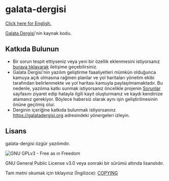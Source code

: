 # galata-dergisi

[Click here for English.](README.md)

[Galata Dergisi](https://galatadergisi.org)'nin kaynak kodu.

## Katkıda Bulunun

* Bir sorun tespit ettiyseniz veya yeni bir özellik eklenmesini istiyorsanız [buraya tıklayarak](https://github.com/mehmetb/galata-dergisi/issues)
iletişime geçebilirsiniz.
* Galata Dergisi'nin yazılım geliştirme faaaliyetleri mümkün olduğunca kamuya açık olmasına rağmen planlar ve yol haritaları yönetim ekibi tarafından belirlenmekte ve yol haritası kamuyla paylaşılmamaktadır. Bu nedenle, yazılıma katkı sunmak istiyorsanız öncelikle projenin [Sorunlar](https://github.com/mehmetb/galata-dergisi/issues) sayfasını ziyaret edip hatayla ilgili kayıt oluşturmanız ve kaydı kendinize atamanız gerekiyor. Böylece habersiz olarak aynı işin geliştirilmesinin önüne geçilmiş olur.
* Derginin içeriğine katkıda bulunmak istiyorsanınz https://galatadergisi.org adresindeki yönergeleri izleyin.

## Lisans

galata-dergisi özgür yazılımdır.

![GNU GPLv3 - Free as ın Freedom](https://www.gnu.org/graphics/gplv3-with-text-136x68.png)

GNU General Public License v3.0 veya sonraki bir sürümü altında lisanslıdır.

Tam metni okumak için tıklayınız (İngilizce): [COPYING](COPYING)

